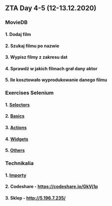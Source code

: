 ## ZTA Day 4-5 (12-13.12.2020)
### MovieDB
#### 1. Dodaj film
#### 2. Szukaj filmu po nazwie
#### 3. Wypisz filmy z zakresu dat
#### 4. Sprawdź w jakich filmach grał dany aktor
#### 5. Ile kosztowało wyprodukowanie danego filmu
### Exercises Selenium
#### 1. [Selectors](./exercises/exercises_Selectors.md)
#### 2. [Basics](./exercises/exercises_Basics.md)
#### 3. [Actions](./exercises/exercises_Actions.md)
#### 4. [Widgets](./exercises/exercises_Widgets.md)
#### 5. [Others](./exercises/exercises_Others.md)
### Technikalia
#### 1. [Importy](./exercises/Imports.md)
#### 2. Codeshare - https://codeshare.io/GkVj1p
#### 3. Sklep - http://5.196.7.235/